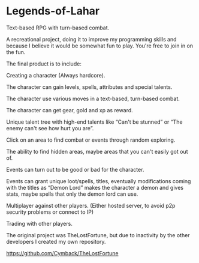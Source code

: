 # Legends-of-Lahar
Text-based RPG with turn-based combat.


A recreational project, doing it to improve my programming skills and because I believe it would be somewhat fun to play.
You're free to join in on the fun.

The final product is to include:

Creating a character (Always hardcore).

The character can gain levels, spells, attributes and special talents.

The character use various moves in a text-based, turn-based combat.

The character can get gear, gold and xp as reward.

Unique talent tree with high-end talents like “Can't be stunned” or “The enemy can't see how hurt you are”.

Click on an area to find combat or events through random exploring.

The ability to find hidden areas, maybe areas that you can't easily got out of.

Events can turn out to be good or bad for the character.

Events can grant unique loot/spells, titles, eventually modifications coming with the titles as “Demon Lord” makes the character a demon and gives stats, maybe spells that only the demon lord can use.

Multiplayer against other players. (Either hosted server, to avoid p2p security problems or connect to IP)

Trading with other players.




The original project was TheLostFortune, but due to inactivity by the other developers I created my own repository.

https://github.com/Cymback/TheLostFortune

